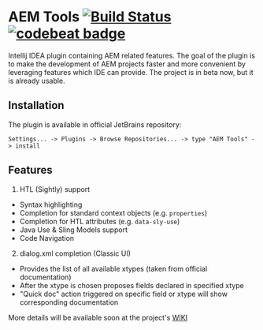 # AEM Tools [![Build Status](https://travis-ci.org/DmytroTroynikov/aemtools.svg?branch=master)](https://travis-ci.org/DmytroTroynikov/aemtools)[![codebeat badge](https://codebeat.co/badges/0cc34216-7e9d-4154-8bfc-2561f77f1cbc)](https://codebeat.co/projects/github-com-dmytrotroynikov-aemtools-master)
Intellij IDEA plugin containing AEM related features. The goal of the plugin is to make the development of AEM projects faster and more convenient by leveraging features which IDE can provide.
The project is in beta now, but it is already usable. 

## Installation 
The plugin is available in official JetBrains repository:

`Settings... -> Plugins -> Browse Repositories... -> type "AEM Tools" -> install`

## Features
1. HTL (Sightly) support
  * Syntax highlighting
  * Completion for standard context objects (e.g. `properties`)
  * Completion for HTL attributes (e.g. `data-sly-use`)
  * Java Use & Sling Models support
  * Code Navigation

2. dialog.xml completion (Classic UI)
  * Provides the list of all available xtypes (taken from official documentation)
  * After the xtype is chosen proposes fields declared in specified xtype
  * "Quick doc" action triggered on specific field or xtype will show corresponding documentation 

More details will be available soon at the project's [WIKI](https://github.com/DmytroTroynikov/aemtools/wiki)
